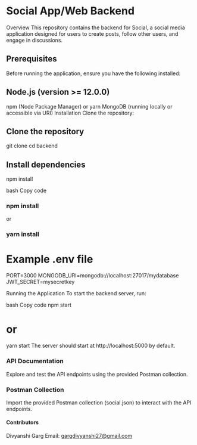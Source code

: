 # Social App/Web Backend
Overview
This repository contains the backend for Social, a social media application designed for users to create posts, follow other users, and engage in discussions.

## Prerequisites
Before running the application, ensure you have the following installed:

## Node.js (version >= 12.0.0)
npm (Node Package Manager) or yarn
MongoDB (running locally or accessible via URI)
Installation
Clone the repository:

## Clone the repository
git clone <repository-url>
cd backend

## Install dependencies
npm install

bash
Copy code
### npm install
or
### yarn install
# Example .env file

PORT=3000
MONGODB_URI=mongodb://localhost:27017/mydatabase
JWT_SECRET=mysecretkey

Running the Application
To start the backend server, run:

bash
Copy code
npm start
# or
yarn start
The server should start at http://localhost:5000 by default.

### API Documentation
Explore and test the API endpoints using the provided Postman collection.

### Postman Collection
Import the provided Postman collection (social.json) to interact with the API endpoints.

#### Contributors
Divyanshi Garg
Email: gargdivyanshi27@gmail.com


